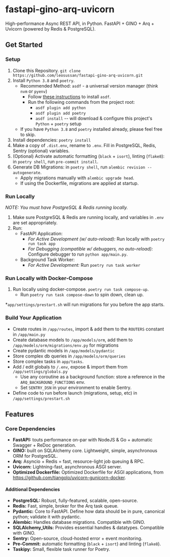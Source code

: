 # fastapi-gino-arq-uvicorn
High-performance Async REST API, in Python. FastAPI + GINO + Arq + Uvicorn (powered by Redis & PostgreSQL).

## Get Started
### Setup
1. Clone this Repository. `git clone https://github.com/leosussan/fastapi-gino-arq-uvicorn.git`
2. Install `Python 3.8` and `poetry`.
    * Recommended Method: `asdf` - a universal version manager (think `nvm` or `pyenv`)
        * Follow [these instructions](https://asdf-vm.com/#/core-manage-asdf-vm?id=install-asdf-vm) to install `asdf`.
        * Run the following commands from the project root:
            * `asdf plugin add python`
            * `asdf plugin add poetry`
            * `asdf install` -- will download & configure this project's `Python` + `poetry` setup
    * If you have `Python 3.8` and `poetry` installed already, please feel free to skip.
3. Install dependencies: `poetry install`
4. Make a copy of `.dist.env`, rename to `.env`. Fill in PostgreSQL, Redis, Sentry (optional) variables.
5. (Optional) Activate automatic formatting (`black` + `isort`), linting (`flake8`): in `poetry shell`, run `pre-commit install`.
5. Generate DB Migrations: in `poetry shell`, run `alembic revision --autogenerate`. 
    * Apply migrations manually with `alembic upgrade head`.
    * If using the Dockerfile, migrations are applied at startup.

### Run Locally
_NOTE: You must have PostgreSQL & Redis running locally._

1. Make sure PostgreSQL & Redis are running locally, and variables in `.env` are set appropriately.
2. Run:
    - FastAPI Application:
        * _For Active Development (w/ auto-reload):_ Run locally with `poetry run task app`
        * _For Debugging (compatible w/ debuggers, no auto-reload):_ Configure debugger to run `python app/main.py`.
    - Background Task Worker:
        * _For Active Development:_ Run  `poetry run task worker`

### Run Locally with Docker-Compose
1. Run locally using docker-compose. `poetry run task compose-up`.
    * Run `poetry run task compose-down` to spin down, clean up.

*`app/settings/prestart.sh` will run migrations for you before the app starts.

### Build Your Application
* Create routes in `/app/routes`, import & add them to the `ROUTERS` constant in  `/app/main.py`
* Create database models to `/app/models/orm`, add them to `/app/models/orm/migrations/env.py` for migrations
* Create pydantic models in `/app/models/pydantic`
* Store complex db queries in `/app/models/orm/queries`
* Store complex tasks in `app/tasks`.
* Add / edit globals to `/.env`, expose & import them from `/app/settings/globals.py`
    * Use any coroutine as a background function: store a reference in the `ARQ_BACKGROUND_FUNCTIONS` env.
    * Set `SENTRY_DSN` in your environment to enable Sentry.
* Define code to run before launch (migrations, setup, etc) in `/app/settings/prestart.sh`

## Features
### Core Dependencies
* **FastAPI:** touts performance on-par with NodeJS & Go + automatic Swagger + ReDoc generation. 
* **GINO:** built on SQLAlchemy core. Lightweight, simple, asynchronous ORM for PostgreSQL.
* **Arq:** Asyncio + Redis = fast, resource-light job queuing & RPC.
* **Uvicorn:** Lightning-fast, asynchronous ASGI server.
* **Optimized Dockerfile:** Optimized Dockerfile for ASGI applications, from https://github.com/tiangolo/uvicorn-gunicorn-docker.

#### Additional Dependencies
* **PostgreSQL:** Robust, fully-featured, scalable, open-source.
* **Redis:** Fast, simple, broker for the Arq task queue.
* **Pydantic:** Core to FastAPI. Define how data should be in pure, canonical python; validate it with pydantic. 
* **Alembic:** Handles database migrations. Compatible with GINO.
* **SQLAlchemy_Utils:** Provides essential handles & datatypes. Compatible with GINO.
* **Sentry:** Open-source, cloud-hosted error + event monitoring.
* **Pre-Commit:** automatic formatting (`black` + `isort`) and linting (`flake8`).
* **Taskipy:** Small, flexible task runner for Poetry.

